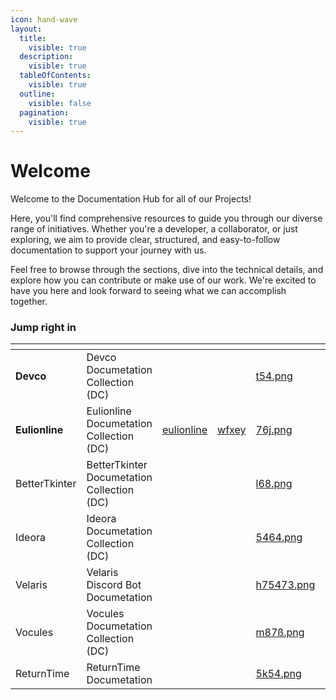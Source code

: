 ```yaml
---
icon: hand-wave
layout:
  title:
    visible: true
  description:
    visible: true
  tableOfContents:
    visible: true
  outline:
    visible: false
  pagination:
    visible: true
---
```


# Welcome

Welcome to the Documentation Hub for all of our Projects!

Here, you'll find comprehensive resources to guide you through our diverse range of initiatives. Whether you're a developer, a collaborator, or just exploring, we aim to provide clear, structured, and easy-to-follow documentation to support your journey with us.

Feel free to browse through the sections, dive into the technical details, and explore how you can contribute or make use of our work. We're excited to have you here and look forward to seeing what we can accomplish together.

### Jump right in

<table data-view="cards"><thead><tr><th></th><th></th><th data-type="content-ref"></th><th data-type="users" data-multiple></th><th data-hidden data-card-cover data-type="files"></th><th data-hidden></th><th data-hidden data-card-target data-type="content-ref"></th></tr></thead><tbody><tr><td><strong>Devco</strong></td><td>Devco Documetation Collection (DC)</td><td></td><td></td><td><a href=".gitbook/assets/t54.png">t54.png</a></td><td></td><td><a href="getting-started/quickstart.md">quickstart.md</a></td></tr><tr><td><strong>Eulionline</strong></td><td>Eulionline Documetation Collection (DC)</td><td><a href="https://app.gitbook.com/o/vAg2Oiz0NCDRtEhgTlGx/s/MAiiPf9Kra7UTsq46VSp/">eulionline</a></td><td><a href="https://app.gitbook.com/u/7j8a8BZk2wP2sXjn98e2yKFnyLm1">wfxey</a></td><td><a href=".gitbook/assets/76j.png">76j.png</a></td><td></td><td><a href="broken-reference">Broken link</a></td></tr><tr><td>BetterTkinter</td><td>BetterTkinter Documetation Collection (DC)</td><td></td><td></td><td><a href=".gitbook/assets/l68.png">l68.png</a></td><td></td><td></td></tr><tr><td>Ideora</td><td>Ideora Documetation Collection (DC)</td><td></td><td></td><td><a href=".gitbook/assets/5464.png">5464.png</a></td><td></td><td></td></tr><tr><td>Velaris</td><td>Velaris Discord Bot Documetation</td><td></td><td></td><td><a href=".gitbook/assets/h75473.png">h75473.png</a></td><td></td><td></td></tr><tr><td>Vocules</td><td>Vocules Documetation Collection (DC)</td><td></td><td></td><td><a href=".gitbook/assets/m87ß.png">m87ß.png</a></td><td></td><td></td></tr><tr><td>ReturnTime</td><td>ReturnTime Documetation</td><td></td><td></td><td><a href=".gitbook/assets/5k54.png">5k54.png</a></td><td></td><td></td></tr></tbody></table>
